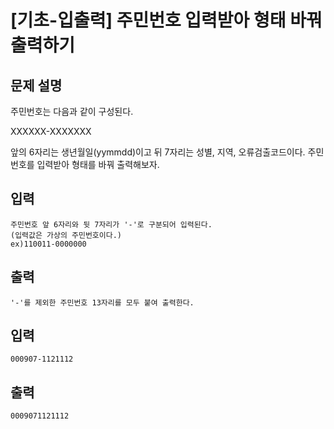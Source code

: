 # [기초-입출력] 주민번호 입력받아 형태 바꿔 출력하기

## 문제 설명
주민번호는 다음과 같이 구성된다.

XXXXXX-XXXXXXX

앞의 6자리는 생년월일(yymmdd)이고 뒤 7자리는 성별, 지역, 오류검출코드이다.
주민번호를 입력받아 형태를 바꿔 출력해보자.

## 입력
	주민번호 앞 6자리와 뒷 7자리가 '-'로 구분되어 입력된다.
	(입력값은 가상의 주민번호이다.)
	ex)110011-0000000

## 출력
	'-'를 제외한 주민번호 13자리를 모두 붙여 출력한다.

## 입력
	000907-1121112
## 출력
	0009071121112